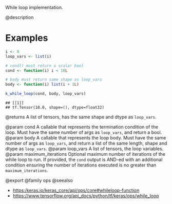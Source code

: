 While loop implementation.

@description

# Examples


```r
i <- 0
loop_vars <- list(i)

# cond() must return a scalar bool
cond <- function(i) i < 10L

# body must return same shape as loop_vars
body <- function(i) list(i + 1L)

k_while_loop(cond, body, loop_vars)
```

```
## [[1]]
## tf.Tensor(10.0, shape=(), dtype=float32)
```

@returns
A list of tensors, has the same shape and dtype as `loop_vars`.

@param cond A callable that represents the termination condition of the loop.
    Must have the same number of args as `loop_vars`, and return a bool.
@param body A callable that represents the loop body. Must have the same
    number of args as `loop_vars`, and return a list of the same
    length, shape and dtype as `loop_vars`.
@param loop_vars A list of tensors, the loop variables.
@param maximum_iterations Optional maximum number of iterations of the while
    loop to run. If provided, the `cond` output is AND-ed with an
    additional condition ensuring the number of iterations executed is
    no greater than `maximum_iterations`.

@export
@family ops
@seealso
+ <https:/keras.io/keras_core/api/ops/core#whileloop-function>
+ <https://www.tensorflow.org/api_docs/python/tf/keras/ops/while_loop>

